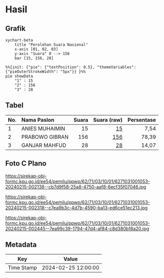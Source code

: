 # Hasil

## Grafik

```mermaid
xychart-beta
    title "Perolehan Suara Nasional"
    x-axis [01, 02, 03]
    y-axis "Suara" 0 --> 156
    bar [15, 156, 28]
```

```mermaid
%%{init: {"pie": {"textPosition": 0.5}, "themeVariables": {"pieOuterStrokeWidth": "5px"}} }%%
pie showData
    "1" : 15
    "2" : 156
    "3" : 28
```

## Tabel

| No. | Nama Paslon    | Suara | Suara (raw) | Persentase |
|:--- |:-------------- | -----:| -----------:| ----------:|
| 1   | ANIES MUHAIMIN | 15    | [15][p-1]   | 7,54       |
| 2   | PRABOWO GIBRAN | 156   | [156][p-2]  | 78,39      |
| 3   | GANJAR MAHFUD  | 28    | [28][p-3]   | 14,07      |


[p-1]: https://github.com/gigit-pemilu/pemilu-2024/blob/main/pilpres/hitung-suara/sub/62-kalimantan-tengah/sub/71-kota-palangkaraya/sub/03-jekan-raya/sub/1001-palangka/sub/053-tps/sub/paslon-1.txt
[p-2]: https://github.com/gigit-pemilu/pemilu-2024/blob/main/pilpres/hitung-suara/sub/62-kalimantan-tengah/sub/71-kota-palangkaraya/sub/03-jekan-raya/sub/1001-palangka/sub/053-tps/sub/paslon-2.txt
[p-3]: https://github.com/gigit-pemilu/pemilu-2024/blob/main/pilpres/hitung-suara/sub/62-kalimantan-tengah/sub/71-kota-palangkaraya/sub/03-jekan-raya/sub/1001-palangka/sub/053-tps/sub/paslon-3.txt

## Foto C Plano

https://sirekap-obj-formc.kpu.go.id/ee54/pemilu/ppwp/62/71/03/10/01/6271031001053-20240215-002138--cb7d9f58-25a8-4750-aaf8-6ecf35f07046.jpg

https://sirekap-obj-formc.kpu.go.id/ee54/pemilu/ppwp/62/71/03/10/01/6271031001053-20240215-002318--c7ea9b3c-4d7b-4590-ba13-ed6ce51ec213.jpg

https://sirekap-obj-formc.kpu.go.id/ee54/pemilu/ppwp/62/71/03/10/01/6271031001053-20240215-002445--7ea99c39-1794-47d4-af84-c8d380b18a20.jpg


## Metadata

| Key        | Value               |
| ---------- | ------------------- |
| Time Stamp | 2024-02-25 12:00:00 |



